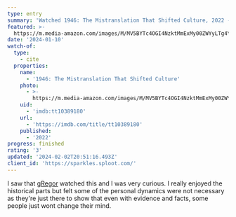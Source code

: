```yaml
---
type: entry
summary: 'Watched 1946: The Mistranslation That Shifted Culture, 2022 - ★★★'
featured: >-
  https://m.media-amazon.com/images/M/MV5BYTc4OGI4NzktMmExMy00ZWYyLTg4YWItM2JjMmUwZjk1ZmQ2XkEyXkFqcGdeQXVyMTk0Njc0NzU@._V1_SX300.jpg
date: '2024-01-10'
watch-of:
  type:
    - cite
  properties:
    name:
      - '1946: The Mistranslation That Shifted Culture'
    photo:
      - >-
        https://m.media-amazon.com/images/M/MV5BYTc4OGI4NzktMmExMy00ZWYyLTg4YWItM2JjMmUwZjk1ZmQ2XkEyXkFqcGdeQXVyMTk0Njc0NzU@._V1_SX300.jpg
    uid:
      - 'imdb:tt10389180'
    url:
      - 'https://imdb.com/title/tt10389180'
    published:
      - '2022'
progress: finished
rating: '3'
updated: '2024-02-02T20:51:16.493Z'
client_id: 'https://sparkles.sploot.com/'
---
```

I saw that [gRegor](https://gregorlove.com/2024/01/watched-1946/) watched this and I was very curious. I really enjoyed the historical parts but felt some of the personal dynamics were not necessary as they're just there to show that even with evidence and facts, some people just wont change their mind.
